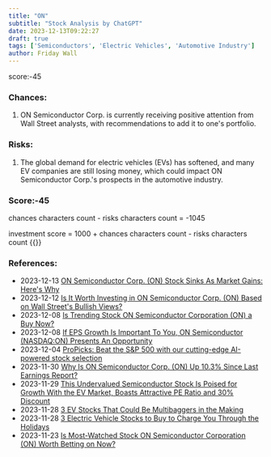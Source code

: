 ```yaml
---
title: "ON"
subtitle: "Stock Analysis by ChatGPT"
date: 2023-12-13T09:22:27
draft: true
tags: ['Semiconductors', 'Electric Vehicles', 'Automotive Industry']
author: Friday Wall
---
```


score:-45
### Chances:
1. ON Semiconductor Corp. is currently receiving positive attention from Wall Street analysts, with recommendations to add it to one's portfolio.
### Risks:
1. The global demand for electric vehicles (EVs) has softened, and many EV companies are still losing money, which could impact ON Semiconductor Corp.'s prospects in the automotive industry.
### Score:-45
chances characters count - risks characters count = -1045

investment score = 1000 + chances characters count - risks characters count
{{<tradingview symbol="Nasdaq:ON">}}
### References:
- 2023-12-13 [ON Semiconductor Corp. (ON) Stock Sinks As Market Gains: Here's Why](https://finance.yahoo.com/news/semiconductor-corp-stock-sinks-market-224520588.html)
- 2023-12-12 [Is It Worth Investing in ON Semiconductor Corp. (ON) Based on Wall Street's Bullish Views?](https://finance.yahoo.com/news/worth-investing-semiconductor-corp-based-143005322.html)
- 2023-12-08 [Is Trending Stock ON Semiconductor Corporation (ON) a Buy Now?](https://finance.yahoo.com/news/trending-stock-semiconductor-corporation-buy-140009365.html)
- 2023-12-08 [If EPS Growth Is Important To You, ON Semiconductor (NASDAQ:ON) Presents An Opportunity](https://finance.yahoo.com/news/eps-growth-important-semiconductor-nasdaq-170009659.html)
- 2023-12-04 [ProPicks: Beat the S&P 500 with our cutting-edge AI-powered stock selection](https://finance.yahoo.com/news/propicks-beat-p-500-cutting-020432691.html)
- 2023-11-30 [Why Is ON Semiconductor Corp. (ON) Up 10.3% Since Last Earnings Report?](https://finance.yahoo.com/news/why-semiconductor-corp-10-3-163025753.html)
- 2023-11-29 [This Undervalued Semiconductor Stock Is Poised for Growth With the EV Market, Boasts Attractive PE Ratio and 30% Discount](https://finance.yahoo.com/m/7fb4a4ad-753b-3445-abd4-c7576f6db50a/this-undervalued.html)
- 2023-11-28 [3 EV Stocks That Could Be Multibaggers in the Making](https://finance.yahoo.com/news/3-ev-stocks-could-multibaggers-102800064.html)
- 2023-11-28 [3 Electric Vehicle Stocks to Buy to Charge You Through the Holidays](https://finance.yahoo.com/news/3-electric-vehicle-stocks-buy-020346038.html)
- 2023-11-23 [Is Most-Watched Stock ON Semiconductor Corporation (ON) Worth Betting on Now?](https://finance.yahoo.com/news/most-watched-stock-semiconductor-corporation-140012347.html)


                